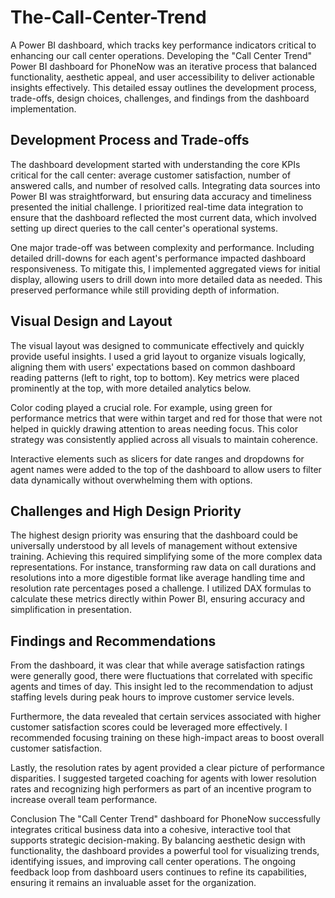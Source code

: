 # The-Call-Center-Trend
A Power BI dashboard, which tracks key performance indicators critical to enhancing our call center operations.
Developing the "Call Center Trend" Power BI dashboard for PhoneNow was an iterative process that balanced functionality, aesthetic appeal, and user accessibility to deliver actionable insights effectively. This detailed essay outlines the development process, trade-offs, design choices, challenges, and findings from the dashboard implementation.

##  Development Process and Trade-offs
The dashboard development started with understanding the core KPIs critical for the call center: average customer satisfaction, number of answered calls, and number of resolved calls. Integrating data sources into Power BI was straightforward, but ensuring data accuracy and timeliness presented the initial challenge. I prioritized real-time data integration to ensure that the dashboard reflected the most current data, which involved setting up direct queries to the call center's operational systems.

One major trade-off was between complexity and performance. Including detailed drill-downs for each agent's performance impacted dashboard responsiveness. To mitigate this, I implemented aggregated views for initial display, allowing users to drill down into more detailed data as needed. This preserved performance while still providing depth of information.

##  Visual Design and Layout
The visual layout was designed to communicate effectively and quickly provide useful insights. I used a grid layout to organize visuals logically, aligning them with users' expectations based on common dashboard reading patterns (left to right, top to bottom). Key metrics were placed prominently at the top, with more detailed analytics below.

Color coding played a crucial role. For example, using green for performance metrics that were within target and red for those that were not helped in quickly drawing attention to areas needing focus. This color strategy was consistently applied across all visuals to maintain coherence.

Interactive elements such as slicers for date ranges and dropdowns for agent names were added to the top of the dashboard to allow users to filter data dynamically without overwhelming them with options.

##  Challenges and High Design Priority
The highest design priority was ensuring that the dashboard could be universally understood by all levels of management without extensive training. Achieving this required simplifying some of the more complex data representations. For instance, transforming raw data on call durations and resolutions into a more digestible format like average handling time and resolution rate percentages posed a challenge. I utilized DAX formulas to calculate these metrics directly within Power BI, ensuring accuracy and simplification in presentation.

##  Findings and Recommendations
From the dashboard, it was clear that while average satisfaction ratings were generally good, there were fluctuations that correlated with specific agents and times of day. This insight led to the recommendation to adjust staffing levels during peak hours to improve customer service levels.

Furthermore, the data revealed that certain services associated with higher customer satisfaction scores could be leveraged more effectively. I recommended focusing training on these high-impact areas to boost overall customer satisfaction.

Lastly, the resolution rates by agent provided a clear picture of performance disparities. I suggested targeted coaching for agents with lower resolution rates and recognizing high performers as part of an incentive program to increase overall team performance.

Conclusion
The "Call Center Trend" dashboard for PhoneNow successfully integrates critical business data into a cohesive, interactive tool that supports strategic decision-making. By balancing aesthetic design with functionality, the dashboard provides a powerful tool for visualizing trends, identifying issues, and improving call center operations. The ongoing feedback loop from dashboard users continues to refine its capabilities, ensuring it remains an invaluable asset for the organization.
